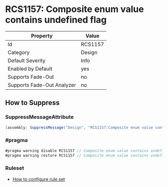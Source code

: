 # RCS1157: Composite enum value contains undefined flag

Property | Value
--- | ---
Id|RCS1157
Category|Design
Default Severity|Info
Enabled by Default|yes
Supports Fade\-Out|no
Supports Fade\-Out Analyzer|no

## How to Suppress

### SuppressMessageAttribute

```csharp
[assembly: SuppressMessage("Design", "RCS1157:Composite enum value contains undefined flag.", Justification = "<Pending>")]
```

### \#pragma

```csharp
#pragma warning disable RCS1157 // Composite enum value contains undefined flag.
#pragma warning restore RCS1157 // Composite enum value contains undefined flag.
```

### Ruleset

* [How to configure rule set](../HowToConfigureAnalyzers.md)
